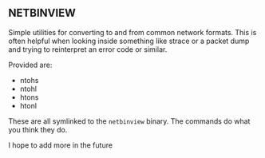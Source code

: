 NETBINVIEW
----------

Simple utilities for converting to and from common network formats.
This is often helpful when looking inside something like strace or
a packet dump and trying to reinterpret an error code or similar.

Provided are:

* ntohs
* ntohl
* htons
* htonl

These are all symlinked to the `netbinview` binary. The commands do what you
think they do.

I hope to add more in the future
